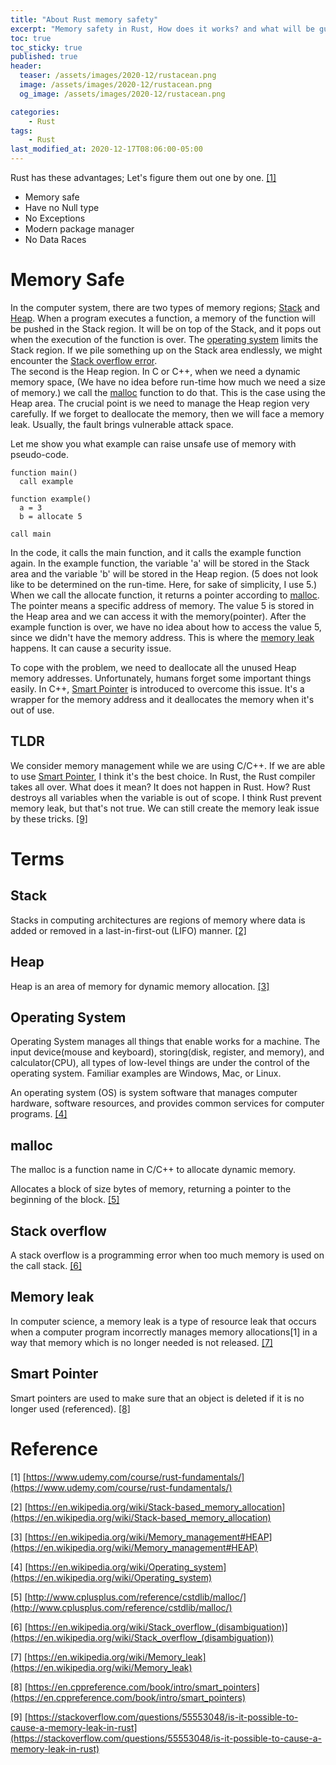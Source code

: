 ```yaml
---
title: "About Rust memory safety"
excerpt: "Memory safety in Rust, How does it works? and what will be guaranteed?"
toc: true
toc_sticky: true
published: true
header:
  teaser: /assets/images/2020-12/rustacean.png
  image: /assets/images/2020-12/rustacean.png
  og_image: /assets/images/2020-12/rustacean.png

categories:
    - Rust
tags:
    - Rust
last_modified_at: 2020-12-17T08:06:00-05:00
---
```


Rust has these advantages; Let's figure them out one by one. [[1]](#first)

* Memory safe
* Have no Null type
* No Exceptions
* Modern package manager
* No Data Races

# Memory Safe 
In the computer system, there are two types of memory regions; [Stack](#stack) and [Heap](#heap). When a program executes a function, a memory of the function will be pushed in the Stack region. It will be on top of the Stack, and it pops out when the execution of the function is over. The [operating system](#os) limits the Stack region. If we pile something up on the Stack area endlessly, we might encounter the  [Stack overflow error](#stack-overflow).  
The second is the Heap region. In C or C++, when we need a dynamic memory space, (We have no idea before run-time how much we need a size of memory.) we call the [malloc](#malloc) function to do that. This is the case using the Heap area. The crucial point is we need to manage the Heap region very carefully. If we forget to deallocate the memory, then we will face a memory leak. Usually, the fault brings vulnerable attack space. 

Let me show you what example can raise unsafe use of memory with pseudo-code. 
```
function main()
  call example 

function example()
  a = 3
  b = allocate 5

call main
```

In the code, it calls the main function, and it calls the example function again. In the example function, the variable 'a' will be stored in the Stack area and the variable 'b' will be stored in the Heap region. (5 does not look like to be determined on the run-time. Here, for sake of simplicity, I use 5.) When we call the allocate function, it returns a pointer according to [malloc](#malloc). The pointer means a specific address of memory. The value 5 is stored in the Heap area and we can access it with the memory(pointer). After the example function is over, we have no idea about how to access the value 5, since we didn't have the memory address. This is where the [memory leak](#memory-leak) happens. It can cause a security issue. 

To cope with the problem, we need to deallocate all the unused Heap memory addresses. Unfortunately, humans forget some important things easily. In C++, [Smart Pointer](#smart-pointer) is introduced to overcome this issue. It's a wrapper for the memory address and it deallocates the memory when it's out of use. 

## TLDR
We consider memory management while we are using C/C++. If we are able to use [Smart Pointer](#smart-pointer), I think it's the best choice. In Rust, the Rust compiler takes all over. What does it mean? It does not happen in Rust. How? Rust destroys all variables when the variable is out of scope. I think Rust prevent memory leak, but that's not true. We can still create the memory leak issue by these tricks. [[9]](#ninth)



# Terms
## <a name="stack">Stack</a>
Stacks in computing architectures are regions of memory where data is added or removed in a last-in-first-out (LIFO) manner. [[2]](#second)

## <a name="heap">Heap</a>
Heap is an area of memory for dynamic memory allocation. [[3]](#third)

## <a name="os">Operating System</a>
Operating System manages all things that enable works for a machine. The input device(mouse and keyboard), storing(disk, register, and memory), and calculator(CPU), all types of low-level things are under the control of the operating system. Familiar examples are Windows, Mac, or Linux. 

An operating system (OS) is system software that manages computer hardware, software resources, and provides common services for computer programs. [[4]](#fourth)

## <a name="malloc">malloc</a>
The malloc is a function name in C/C++ to allocate dynamic memory. 

Allocates a block of size bytes of memory, returning a pointer to the beginning of the block. [[5]](#fifth)

## <a name="stack-overflow">Stack overflow</a>
A stack overflow is a programming error when too much memory is used on the call stack. [[6]](#sixth)

## <a name="memory-leak">Memory leak</a>
In computer science, a memory leak is a type of resource leak that occurs when a computer program incorrectly manages memory allocations[1] in a way that memory which is no longer needed is not released. [[7]](#seventh)

## <a name="smart-pointer">Smart Pointer</a>
Smart pointers are used to make sure that an object is deleted if it is no longer used (referenced). [[8]](#eighth)


# Reference
<a name="first">[1]</a> [https://www.udemy.com/course/rust-fundamentals/](https://www.udemy.com/course/rust-fundamentals/)

<a name="second">[2]</a> [https://en.wikipedia.org/wiki/Stack-based_memory_allocation](https://en.wikipedia.org/wiki/Stack-based_memory_allocation)

<a name="third">[3]</a> [https://en.wikipedia.org/wiki/Memory_management#HEAP](https://en.wikipedia.org/wiki/Memory_management#HEAP)

<a name="fourth">[4]</a> [https://en.wikipedia.org/wiki/Operating_system](https://en.wikipedia.org/wiki/Operating_system)

<a name="fifth">[5]</a> [http://www.cplusplus.com/reference/cstdlib/malloc/](http://www.cplusplus.com/reference/cstdlib/malloc/)

<a name="sixth">[6]</a> [https://en.wikipedia.org/wiki/Stack_overflow_(disambiguation)](https://en.wikipedia.org/wiki/Stack_overflow_(disambiguation))

<a name="seventh">[7]</a> [https://en.wikipedia.org/wiki/Memory_leak](https://en.wikipedia.org/wiki/Memory_leak)

<a name="eightn">[8]</a> [https://en.cppreference.com/book/intro/smart_pointers](https://en.cppreference.com/book/intro/smart_pointers)

<a name="ninth">[9]</a> [https://stackoverflow.com/questions/55553048/is-it-possible-to-cause-a-memory-leak-in-rust](https://stackoverflow.com/questions/55553048/is-it-possible-to-cause-a-memory-leak-in-rust)